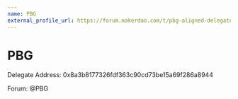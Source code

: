 ```yaml
---
name: PBG
external_profile_url: https://forum.makerdao.com/t/pbg-aligned-delegate-communication-platform/20471
---
```


# PBG
Delegate Address: 0x8a3b8177326fdf363c90cd73be15a69f286a8944

Forum: @PBG